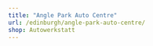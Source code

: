 ```yaml
---
title: "Angle Park Auto Centre"
url: /edinburgh/angle-park-auto-centre/
shop: Autowerkstatt
---
```

